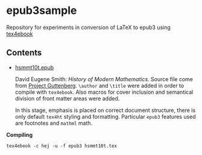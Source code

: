 epub3sample
===========

Repository for experiments in conversion of LaTeX to epub3 using [tex4ebook](https://github.com/michal-h21/tex4ebook)

Contents
--------

- [hsmmt10t.epub ](https://github.com/michal-h21/epub3sample/raw/master/hsmmt10t.epub)

  David Eugene Smith: *History of Modern Mathematics*.
  Source file come from [Project Guttenberg](http://www.gutenberg.org/ebooks/8746). 
  `\author` and `\title` were added in order to compile with `tex4ebook`. Also macros for cover inclusion and 
  semantical division of front matter areas were added.
  
  In this stage, emphasis is placed on correct document structure, there is only default `tex4ht` styling and formatting.
  Particular `epub3` features used are footnotes and `mathml` math.
  
**Compiling**
       
    tex4ebook -c hej -u -f epub3 hsmmt10t.tex
